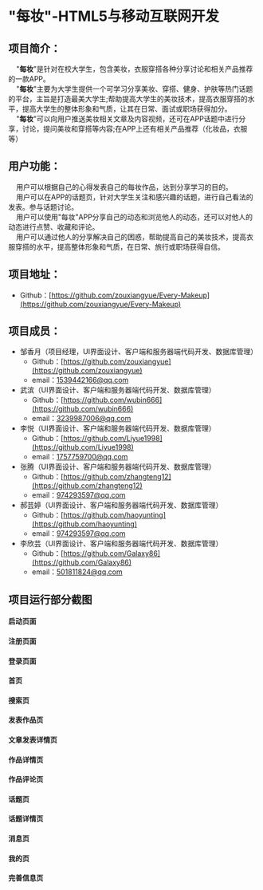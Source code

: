 # "每妆"-HTML5与移动互联网开发
## 项目简介：

&nbsp;&nbsp;&nbsp;&nbsp;"**每妆**"是针对在校大学生，包含美妆，衣服穿搭各种分享讨论和相关产品推荐的一款APP。<br>
&nbsp;&nbsp;&nbsp;&nbsp;"**每妆**"主要为大学生提供一个可学习分享美妆、穿搭、健身、护肤等热门话题的平台，主旨是打造最美大学生;帮助提高大学生的美妆技术，提高衣服穿搭的水平，提高大学生的整体形象和气质，让其在日常、面试或职场获得加分。<br>
&nbsp;&nbsp;&nbsp;&nbsp;"**每妆**"可以向用户推送美妆相关文章及内容视频，还可在APP话题中进行分享，讨论，提问美妆和穿搭等内容;在APP上还有相关产品推荐（化妆品，衣服等）<br>

## 用户功能：
&nbsp;&nbsp;&nbsp;&nbsp;用户可以根据自己的心得发表自己的每妆作品，达到分享学习的目的。<br>
&nbsp;&nbsp;&nbsp;&nbsp;用户可以在APP的话题页，针对大学生关注和感兴趣的话题，进行自己看法的发表。参与话题讨论。<br>
&nbsp;&nbsp;&nbsp;&nbsp;用户可以使用"每妆"APP分享自己的动态和浏览他人的动态，还可以对他人的动态进行点赞、收藏和评论。<br>
&nbsp;&nbsp;&nbsp;&nbsp;用户可以通过他人的分享解决自己的困惑，帮助提高自己的美妆技术，提高衣服穿搭的水平，提高整体形象和气质，在日常、旅行或职场获得自信。<br>
 
## 项目地址：
   * Github：[https://github.com/zouxiangyue/Every-Makeup](https://github.com/zouxiangyue/Every-Makeup)

## 项目成员：

* 邹香月（项目经理，UI界面设计、客户端和服务器端代码开发、数据库管理）
   * Github：[https://github.com/zouxiangyue](https://github.com/zouxiangyue)
   * email：[1539442166@qq.com](1539442166@qq.com) 
* 武滨（UI界面设计、客户端和服务器端代码开发、数据库管理）
   * Github：[https://github.com/wubin666](https://github.com/wubin666)
   * email：[3239987006@qq.com](3239987006@qq.com) 
* 李悦（UI界面设计、客户端和服务器端代码开发、数据库管理）
   * Github：[https://github.com/Liyue1998](https://github.com/Liyue1998)
   * email：[1757759700@qq.com ](1757759700@qq.com) 
* 张腾（UI界面设计、客户端和服务器端代码开发、数据库管理）
   * Github：[https://github.com/zhangteng12](https://github.com/zhangteng12)  
   * email：[974293597@qq.com](974293597@qq.com) 
* 郝芸婷（UI界面设计、客户端和服务器端代码开发、数据库管理）
   * Github：[https://github.com/haoyunting](https://github.com/haoyunting)  
   * email：[974293597@qq.com](974293597@qq.com) 
* 李欣芸（UI界面设计、客户端和服务器端代码开发、数据库管理）
   * Github：[https://github.com/Galaxy86](https://github.com/Galaxy86)  
   * email：[501811824@qq.com](501811824@qq.com) 
   	
## 项目运行部分截图
#### 启动页面
#### 注册页面
#### 登录页面
#### 首页
#### 搜索页
#### 发表作品页
#### 文章发表详情页
#### 作品详情页
#### 作品评论页
#### 话题页
#### 话题详情页
#### 消息页
#### 我的页
#### 完善信息页
